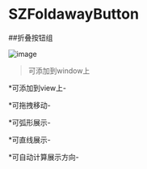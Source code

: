 SZFoldawayButton
================
##折叠按钮组
<!--![image](https://github.com/ButBueatiful/dotvim/raw/master/screenshots/vim-screenshot.jpg)-->
![image](http://code.cocoachina.com/uploads/attachments/20160525/131156/02fccf90d25cb4bb6e54a328e8dcc2ff.gif) 

>可添加到window上  

*可添加到view上-  

*可拖拽移动-  

*可弧形展示-  

*可直线展示-  

*可自动计算展示方向-  

